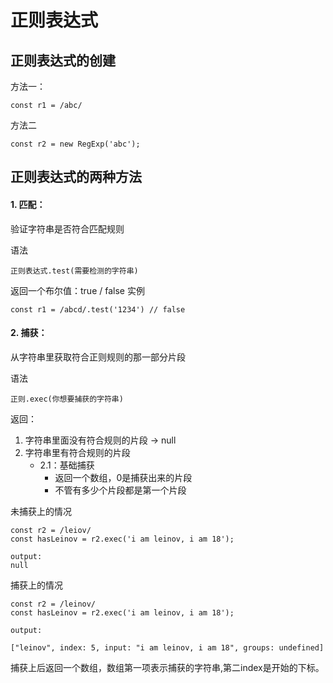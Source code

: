 # 正则表达式

## 正则表达式的创建

方法一：
```
const r1 = /abc/
```
方法二
``` 
const r2 = new RegExp('abc');
````

## 正则表达式的两种方法

#### 1. 匹配：
验证字符串是否符合匹配规则

语法
```
正则表达式.test(需要检测的字符串)
```
返回一个布尔值：true / false
实例
```
const r1 = /abcd/.test('1234') // false 
```
#### 2. 捕获：
从字符串里获取符合正则规则的那一部分片段

语法
```
正则.exec(你想要捕获的字符串)

```
返回：
1. 字符串里面没有符合规则的片段 -> null
2. 字符串里有符合规则的片段
   *  2.1：基础捕获
        * 返回一个数组，0是捕获出来的片段
        * 不管有多少个片段都是第一个片段

未捕获上的情况
```
const r2 = /leiov/
const hasLeinov = r2.exec('i am leinov, i am 18');

output:
null
```
捕获上的情况
```
const r2 = /leinov/
const hasLeinov = r2.exec('i am leinov, i am 18');

output:

["leinov", index: 5, input: "i am leinov, i am 18", groups: undefined]
```
捕获上后返回一个数组，数组第一项表示捕获的字符串,第二index是开始的下标。